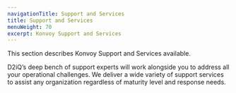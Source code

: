 ```yaml
---
navigationTitle: Support and Services
title: Support and Services
menuWeight: 70
excerpt: Konvoy Support and Services
---
```


This section describes Konvoy Support and Services available.

D2iQ’s deep bench of support experts will work alongside you to address all your operational challenges. We deliver a wide variety of support services to assist any organization regardless of maturity level and response needs.

